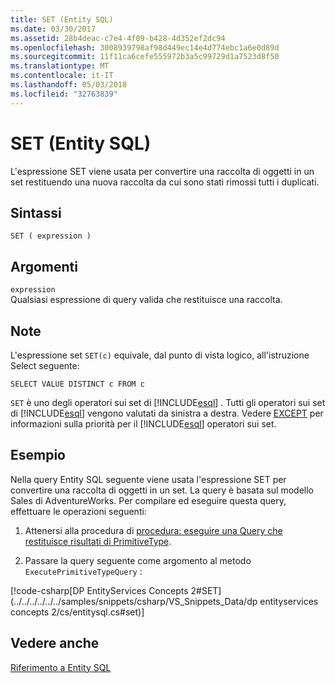```yaml
---
title: SET (Entity SQL)
ms.date: 03/30/2017
ms.assetid: 28b4deac-c7e4-4f09-b428-4d352ef2dc94
ms.openlocfilehash: 3008939798af98d449ec14e4d774ebc1a6e0d89d
ms.sourcegitcommit: 11f11ca6cefe555972b3a5c99729d1a7523d8f50
ms.translationtype: MT
ms.contentlocale: it-IT
ms.lasthandoff: 05/03/2018
ms.locfileid: "32763839"
---
```

# <a name="set-entity-sql"></a>SET (Entity SQL)
L'espressione SET viene usata per convertire una raccolta di oggetti in un set restituendo una nuova raccolta da cui sono stati rimossi tutti i duplicati.  
  
## <a name="syntax"></a>Sintassi  
  
```  
SET ( expression )  
```  
  
## <a name="arguments"></a>Argomenti  
 `expression`  
 Qualsiasi espressione di query valida che restituisce una raccolta.  
  
## <a name="remarks"></a>Note  
 L'espressione set `SET(c)` equivale, dal punto di vista logico,  all'istruzione Select seguente:  
  
```  
SELECT VALUE DISTINCT c FROM c  
```  
  
 `SET` è uno degli operatori sui set di [!INCLUDE[esql](../../../../../../includes/esql-md.md)] . Tutti gli operatori sui set di [!INCLUDE[esql](../../../../../../includes/esql-md.md)] vengono valutati da sinistra a destra. Vedere [EXCEPT](../../../../../../docs/framework/data/adonet/ef/language-reference/except-entity-sql.md) per informazioni sulla priorità per il [!INCLUDE[esql](../../../../../../includes/esql-md.md)] operatori sui set.  
  
## <a name="example"></a>Esempio  
 Nella query Entity SQL seguente viene usata l'espressione SET per convertire una raccolta di oggetti in un set. La query è basata sul modello Sales di AdventureWorks. Per compilare ed eseguire questa query, effettuare le operazioni seguenti:  
  
1.  Attenersi alla procedura di [procedura: eseguire una Query che restituisce risultati di PrimitiveType](../../../../../../docs/framework/data/adonet/ef/how-to-execute-a-query-that-returns-primitivetype-results.md).  
  
2.  Passare la query seguente come argomento al metodo `ExecutePrimitiveTypeQuery` :  
  
 [!code-csharp[DP EntityServices Concepts 2#SET](../../../../../../samples/snippets/csharp/VS_Snippets_Data/dp entityservices concepts 2/cs/entitysql.cs#set)]  
  
## <a name="see-also"></a>Vedere anche  
 [Riferimento a Entity SQL](../../../../../../docs/framework/data/adonet/ef/language-reference/entity-sql-reference.md)
